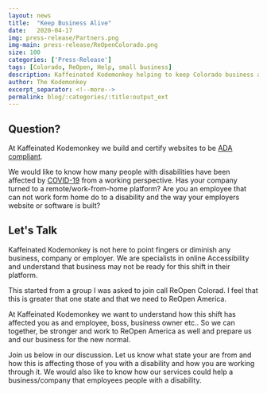 ```yaml
---
layout: news
title:  "Keep Business Alive"
date:   2020-04-17
img: press-release/Partners.png
img-main: press-release/ReOpenColorado.png
size: 100
categories: ['Press-Release']
tags: [Colorado, ReOpen, Help, small business]
description: Kaffeinated Kodemonkey helping to keep Colorado business alive
author: The Kodemonkey
excerpt_separator: <!--more-->
permalink: blog/:categories/:title:output_ext
---
```


<h2>Question?</h2>
<p>At Kaffeinated Kodemonkey we build and certify websites to be <a href="{{site.url}}/Web-Accessibility/ADA-Compliance">ADA compliant</a>.</p>

<p>We would like to know how many people with disabilities have been affected by <a href="{{site.url}}/COVID-19">COVID-19</a> from a working perspective. Has your company turned to a remote/work-from-home platform? Are you an employee that can not work form home do to a disability and the way your employers website or software is built?</p>

<h2>Let's Talk</h2>
<p>Kaffeinated Kodemonkey is not here to point fingers or diminish any business, company or employer. We are specialists in online Accessibility and understand that business may not be ready for this shift in their platform.</p>

<p>This started from a group I was asked to join call ReOpen Colorad. I feel that this is greater that one state and that we need to ReOpen America.</p>

<p>At Kaffeinated Kodemonkey we want to understand how this shift has affected you as and employee, boss, business owner etc.. So we can together, be stronger and work to ReOpen America as well and prepare us and our business for the new normal.</p>

<p>Join us below in our discussion. Let us know what state your are from and how this is affecting those of you with a disability and how you are working through it. We would also like to know how our services could help a business/company that employees people with a disability.</p>

